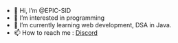 - 👋 Hi, I’m @EPIC-SID
- 👀 I’m interested in programming
- 🌱 I’m currently learning web development, DSA in Java. 
- 📫 How to reach me : 
 [Discord](https://discord.gg/ckHzTAM9Kj)

<!---
EPIC-SID/EPIC-SID is a ✨ special ✨ repository because its `README.md` (this file) appears on your GitHub profile.
You can click the Preview link to take a look at your changes.
--->
